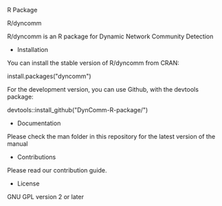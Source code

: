 R Package 

R/dyncomm

R/dyncomm is an R package for Dynamic Network Community Detection

- Installation

You can install the stable version of R/dyncomm from CRAN:

install.packages("dyncomm")

For the development version, you can use Github, with the devtools package:

devtools::install_github("DynComm-R-package/")

- Documentation

Please check the man folder in this repository for the latest version of the manual

- Contributions

Please read our contribution guide.

- License

GNU GPL version 2 or later
